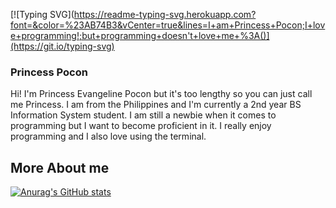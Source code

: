 [![Typing SVG](https://readme-typing-svg.herokuapp.com?font=&color=%23AB74B3&vCenter=true&lines=I+am+Princess+Pocon;I+love+programming!;but+programming+doesn't+love+me+%3A()](https://git.io/typing-svg)
### Princess Pocon
Hi! I'm Princess Evangeline Pocon but it's too lengthy so you can just call me Princess. I am from the Philippines and I'm currently a 2nd year BS Information System student. I am still a newbie when it comes to programming but I want to become proficient in it. I really enjoy programming and I also love using the terminal.

## More About me


[![Anurag's GitHub stats](https://github-readme-stats.vercel.app/api?username=prxncxss03)](https://github.com/anuraghazra/github-readme-stats)

<!--
**prxncxss03/prxncxss03** is a ✨ _special_ ✨ repository because its `README.md` (this file) appears on your GitHub profile.

Here are some ideas to get you started:

- 🔭 I’m currently working on ...
- 🌱 I’m currently learning ...
- 👯 I’m looking to collaborate on ...
- 🤔 I’m looking for help with ...
- 💬 Ask me about ...
- 📫 How to reach me: ...
- 😄 Pronouns: ...
- ⚡ Fun fact: ...
-->
